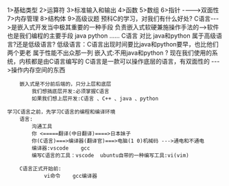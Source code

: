 1>基础类型 
		2>运算符
		3>标准输入和输出
		4>函数 
		5>数组 
		6>指针    ---->双面性
		7>内存管理 
		8>结构体
		9>高级议题
预科C的学习，对我们有什么好处? 
		C语言--->是嵌入式开发当中极其重要的一种手段 
			负责嵌入式软硬兼施操作手法的-->软件
			也是我们编程的主要手段 
		java python ......
		C语言 对比 java和python 属于高级语言?还是低级语言? 
			低级语言：C语言出现时间要比java和python要早，也比他们两个更老
				属于性能不出众那一列 
		嵌入式:不用java和python ? 
			现在我们使用的系统，内核都是由C语言编写的
		C语言是一款可以操作底层的语言，有双面性的
					--->操作内存空间的东西
					
		嵌入式是不分前后端的，只分上层和底层
			我们想搞底层开发:必须掌握C语言
			如果我们想上层开发:C语言 、C++ 、java 、python
			
	学习C语言之前，先学习C语言的编程和编译环境 
		语言: 
			沟通工具
			你 <=====翻译(中日翻译)====>日本妹子
			你(C语言)===>编译器(翻译官)===>电脑(1 0)机械码 --->通电和不通电
			编译器:vscode    gcc   
			编写C语言的工具：vscode  ubuntu自带的一种编写工具:vi(vim)
			
		C语言正式开始前:
				vi命令    gcc编译器